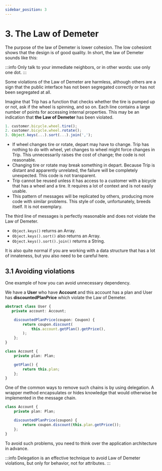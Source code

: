 ```yaml
---
sidebar_position: 3
---
```


# 3. The Law of Demeter

The purpose of the law of Demeter is lower cohesion. The low cohesiont shows that the design is of good quality. In short, the law of Demeter sounds like this:

:::info
Only talk to your immediate neighbors, or in other words: use only one dot.
:::

Some violations of the Law of Demeter are harmless, although others are a sign that the public interface has not been segregated correctly or has not been segregated at all.

Imagine that Trip has a function that checks whether the tire is pumped up or not, ask if the wheel is spinning, and so on. Each line contains a large number of points for accessing internal properties. This may be an indication that **the Law of Demeter** has been violated.

```js title="Listing 3.1"
1. customer.bicycle.wheel.tire();
2. customer.bicycle.wheel.rotate();
3. Object.keys(...).sort(...).join(',');
```

- If wheel changes tire or rotate, depart may have to change. Trip has nothing to do with wheel, yet changes to wheel might force changes in Trip. This unnecessarily raises the cost of change; the code is not reasonable.
- Changing tire or rotate may break something in depart. Because Trip is distant and apparently unrelated, the failure will be completely unexpected. This code is not transparent.
- Trip cannot be reused unless it has access to a customer with a bicycle that has a wheel and a tire. It requires a lot of context and is not easily usable.
- This pattern of messages will be replicated by others, producing more code with similar problems. This style of code, unfortunately, breeds itself. It is not exemplary.

The third line of messages is perfectly reasonable and does not violate the Law of Demeter.

- `Object.keys()` returns an Array.
- `Object.keys().sort()` also returns an Array.
- `Object.keys().sort().join()` returns a String.

It is also quite normal if you are working with a data structure that has a lot of innateness, but you also need to be careful here.

## 3.1 Avoiding violations

One example of how you can avoid unnecessary dependency.

We have a **User** who have **Account** and this account has a plan and User has **discountedPlanPrice** which violate the Law of Demeter.

```ts title="Listing 3.2"
abstract class User {
   private account: Account;

    discountedPlanPrice(coupon: Coupon) {
        return coupon.discount(
            this.account.getPlan().getPrice(),
        );
    };
}

class Account {
    private plan: Plan;

    getPlan() {
        return this.plan;
    };
}
```

One of the common ways to remove such chains is by using delegation. A wrapper method encapsulates or hides knowledge that would otherwise be implemented in the message chain.

```ts title="Listing 3.3"
class Account {
    private plan: Plan;

    discountedPlanPrice(coupon) {
        return coupon.discount(this.plan.getPrice());
    };
}
```

To avoid such problems, you need to think over the application architecture in advance.

:::info
Delegation is an effective technique to avoid Law of Demeter violations, but only for behavior, not for attributes.
:::
